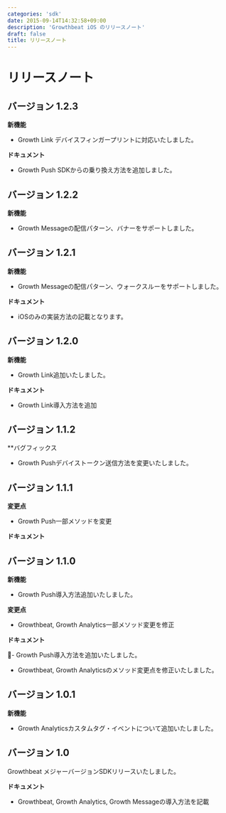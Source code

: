 ```yaml
---
categories: 'sdk'
date: 2015-09-14T14:32:58+09:00
description: 'Growthbeat iOS のリリースノート'
draft: false
title: リリースノート
---
```


# リリースノート

## バージョン 1.2.3

**新機能**

* Growth Link デバイスフィンガープリントに対応いたしました。

**ドキュメント**

* Growth Push SDKからの乗り換え方法を追加しました。

## バージョン 1.2.2

**新機能**

- Growth Messageの配信パターン、バナーをサポートしました。

## バージョン 1.2.1

**新機能**

- Growth Messageの配信パターン、ウォークスルーをサポートしました。

**ドキュメント**

- iOSのみの実装方法の記載となります。

## バージョン 1.2.0

**新機能**

- Growth Link追加いたしました。

**ドキュメント**

- Growth Link導入方法を追加

## バージョン 1.1.2

**バグフィックス

- Growth Pushデバイストークン送信方法を変更いたしました。

## バージョン 1.1.1

**変更点**

- Growth Push一部メソッドを変更

**ドキュメント**

## バージョン 1.1.0

**新機能**

- Growth Push導入方法追加いたしました。

**変更点**

- Growthbeat, Growth Analytics一部メソッド変更を修正

**ドキュメント**

- Growth Push導入方法を追加いたしました。
- Growthbeat, Growth Analyticsのメソッド変更点を修正いたしました。


## バージョン 1.0.1

**新機能**

- Growth Analyticsカスタムタグ・イベントについて追加いたしました。

## バージョン 1.0

Growthbeat メジャーバージョンSDKリリースいたしました。

**ドキュメント**

- Growthbeat, Growth Analytics, Growth Messageの導入方法を記載
